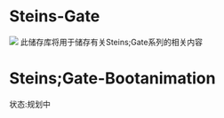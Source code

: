 # Steins-Gate
[![](https://steins-gate-visitor-count.greenhandatsjtu.repl.co/TanakaLun)](https://github.com/greenhandatsjtu/steins-gate-visitor-count)
此储存库将用于储存有关Steins;Gate系列的相关内容
# Steins;Gate-Bootanimation
状态:规划中
